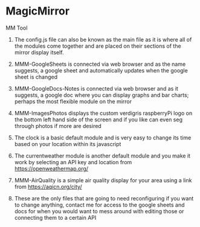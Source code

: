 # MagicMirror
MM Tool

1. The config.js file can also be known as the main file as it is where all of the modules come together and are placed on their sections of the mirror display itself.

2. MMM-GoogleSheets is connected via web browser and as the name suggests, a google sheet and automatically updates when the google sheet is changed

3. MMM-GoogleDocs-Notes is connected via web browser and as it suggests, a google doc where you can display graphs and bar charts; perhaps the most flexible module on the mirror

4. MMM-ImagesPhotos displays the custom verdigris raspberryPi logo on the bottom left hand side of the screen and if you like can even seg through photos if more are desired

5. The clock is a basic default module and is very easy to change its time based on your location within its javascript

6. The currentweather module is another default module and you make it work by selecting an API key and location from https://openweathermap.org/

7. MMM-AirQuality is a simple air quality display for your area using a link from https://aqicn.org/city/

8. These are the only files that are going to need reconfiguring if you want to change anything, contact me for access to the google sheets and docs for when you would want to mess around with editing those or connecting them to a certain API






